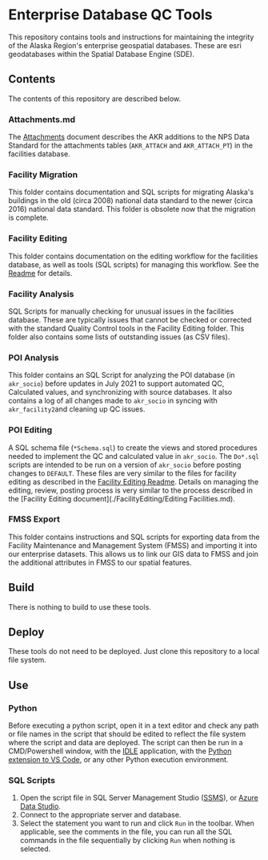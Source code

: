 # Enterprise Database QC Tools

This repository contains tools and instructions for maintaining the integrity
of the Alaska Region's enterprise geospatial databases. These are esri
geodatabases within the Spatial Database Engine (SDE).

## Contents

The contents of this repository are described below.

### Attachments.md

The [Attachments](./Attachments.md) document describes the AKR additions to the
NPS Data Standard for the attachments tables (`AKR_ATTACH` and `AKR_ATTACH_PT`)
in the facilities database.

### Facility Migration

This folder contains documentation and SQL scripts for migrating Alaska's
buildings in the old (circa 2008) national data standard to the newer (circa
2016) national data standard.  This folder is obsolete now that the migration
is complete.

### Facility Editing

This folder contains documentation on the editing workflow for the facilities
database, as well as tools (SQL scripts) for managing this workflow.  See the
[Readme](./FacilityEditing/Readme.md) for details.

### Facility Analysis

SQL Scripts for manually checking for unusual issues in the facilities database.
These are typically issues that cannot be checked or corrected with the
standard Quality Control tools in the Facility Editing folder.  This folder
also contains some lists of outstanding issues (as CSV files).

### POI Analysis

This folder contains an SQL Script for analyzing the POI database (in `akr_socio`)
before updates in July 2021 to support automated QC, Calculated values, and
synchronizing with source databases.  It also contains a log of all changes made
to `akr_socio` in syncing with `akr_facility2`and cleaning up QC issues.

### POI Editing

A SQL schema file (`*Schema.sql`) to create the views and stored procedures
needed to implement the QC and calculated value in `akr_socio`. The `Do*.sql`
scripts are intended to be run on a version of `akr_socio` before posting
changes to `DEFAULT`.  These files are very similar to the files for facility
editing as described in the  [Facility Editing Readme](./FacilityEditing/Readme.md).
Details on managing the editing, review, posting process is very similar to the
process described in the
 [Facility Editing document](./FacilityEditing/Editing Facilities.md).

### FMSS Export

This folder contains instructions and SQL scripts for exporting data from the
Facility Maintenance and Management System (FMSS) and importing it into our
enterprise datasets.  This allows us to link our GIS data to FMSS and join
the additional attributes in FMSS to our spatial features.

## Build

There is nothing to build to use these tools.

## Deploy

These tools do not need to be deployed.  Just clone this repository
to a local file system.

## Use

### Python

Before executing a python script, open it in a text editor and check any
path or file names in the script that should be edited to reflect the
file system where the script and data are deployed.  The script can then
be run in a CMD/Powershell window, with the
[IDLE](https://en.wikipedia.org/wiki/IDLE) application,
with the
[Python extension to VS Code](https://code.visualstudio.com/docs/languages/python),
or any other Python execution environment.

### SQL Scripts

1) Open the script file in SQL Server Management Studio
([SSMS](https://docs.microsoft.com/en-us/sql/ssms/download-sql-server-management-studio-ssms?view=sql-server-ver15)),
or [Azure Data Studio](https://docs.microsoft.com/en-us/sql/azure-data-studio/download-azure-data-studio?view=sql-server-ver15).
2) Connect to the appropriate server and database.
3) Select the statement you want to run and click `Run` in the toolbar.
   When applicable, see the comments in the file, you can run all the SQL
   commands in the file sequentially by clicking `Run` when nothing is selected.
